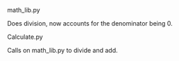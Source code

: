 math_lib.py 

Does division, now accounts for the denominator being 0.

Calculate.py

Calls on math_lib.py to divide and add.  
